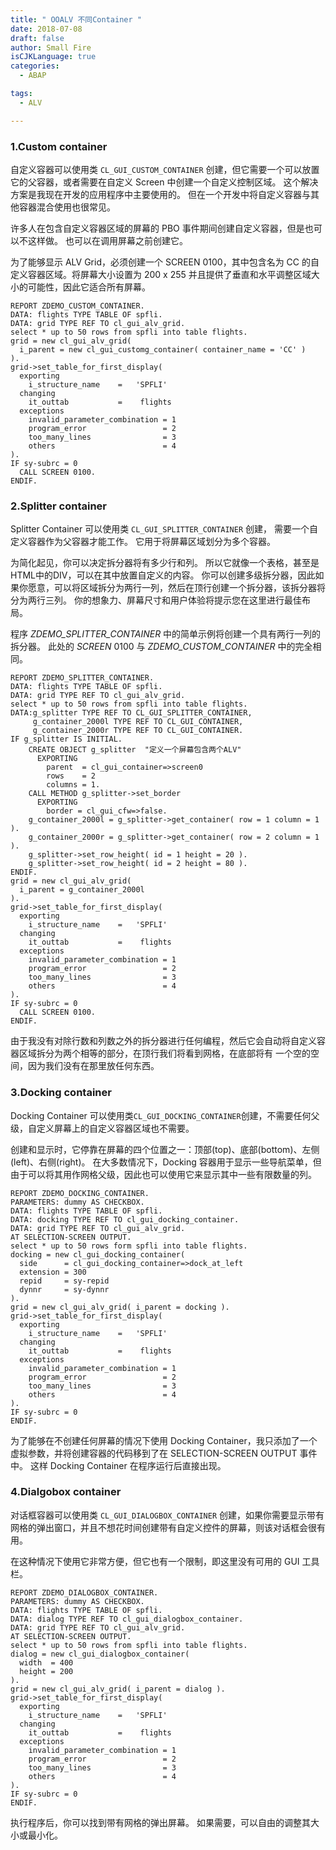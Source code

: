 ```yaml
---
title: " OOALV 不同Container "
date: 2018-07-08
draft: false
author: Small Fire
isCJKLanguage: true
categories: 
  - ABAP

tags: 
  - ALV

---
```


### 1.Custom container

自定义容器可以使用类 `CL_GUI_CUSTOM_CONTAINER` 创建，但它需要一个可以放置它的父容器，或者需要在自定义 Screen 中创建一个自定义控制区域。 这个解决方案是我现在开发的应用程序中主要使用的。 但在一个开发中将自定义容器与其他容器混合使用也很常见。

许多人在包含自定义容器区域的屏幕的 PBO 事件期间创建自定义容器，但是也可以不这样做。 也可以在调用屏幕之前创建它。

为了能够显示 ALV Grid，必须创建一个 SCREEN 0100，其中包含名为 CC 的自定义容器区域。将屏幕大小设置为 200 x 255 并且提供了垂直和水平调整区域大小的可能性，因此它适合所有屏幕。

```ABAP
REPORT ZDEMO_CUSTOM_CONTAINER.
DATA: flights TYPE TABLE OF spfli.
DATA: grid TYPE REF TO cl_gui_alv_grid.
select * up to 50 rows from spfli into table flights.
grid = new cl_gui_alv_grid(
  i_parent = new cl_gui_customg_container( container_name = 'CC' )
).
grid->set_table_for_first_display(
  exporting
    i_structure_name    =   'SPFLI'
  changing
    it_outtab           =    flights
  exceptions
    invalid_parameter_combination = 1
    program_error                 = 2
    too_many_lines                = 3
    others                        = 4
).
IF sy-subrc = 0
  CALL SCREEN 0100.
ENDIF.
```

### 2.Splitter container

Splitter Container 可以使用类 `CL_GUI_SPLITTER_CONTAINER` 创建， 需要一个自定义容器作为父容器才能工作。 它用于将屏幕区域划分为多个容器。

为简化起见，你可以决定拆分器将有多少行和列。 所以它就像一个表格，甚至是 HTML中的DIV，可以在其中放置自定义的内容。 你可以创建多级拆分器，因此如果你愿意，可以将区域拆分为两行一列，然后在顶行创建一个拆分器，该拆分器将分为两行三列。 你的想象力、屏幕尺寸和用户体验将提示您在这里进行最佳布局。

程序 *ZDEMO_SPLITTER_CONTAINER* 中的简单示例将创建一个具有两行一列的拆分器。 此处的 *SCREEN* 0100 与 *ZDEMO_CUSTOM_CONTAINER* 中的完全相同。

```ABAP
REPORT ZDEMO_SPLITTER_CONTAINER.
DATA: flights TYPE TABLE OF spfli.
DATA: grid TYPE REF TO cl_gui_alv_grid.
select * up to 50 rows from spfli into table flights.
DATA:g_splitter TYPE REF TO CL_GUI_SPLITTER_CONTAINER,
     g_container_2000l TYPE REF TO CL_GUI_CONTAINER,
     g_container_2000r TYPE REF TO CL_GUI_CONTAINER.
IF g_splitter IS INITIAL.
    CREATE OBJECT g_splitter  "定义一个屏幕包含两个ALV"
      EXPORTING
        parent  = cl_gui_container=>screen0
        rows    = 2
        columns = 1.
    CALL METHOD g_splitter->set_border
      EXPORTING
        border = cl_gui_cfw=>false.
    g_container_2000l = g_splitter->get_container( row = 1 column = 1 ).
    g_container_2000r = g_splitter->get_container( row = 2 column = 1 ).
    g_splitter->set_row_height( id = 1 height = 20 ).
    g_splitter->set_row_height( id = 2 height = 80 ).
ENDIF.
grid = new cl_gui_alv_grid(
  i_parent = g_container_2000l
).
grid->set_table_for_first_display(
  exporting
    i_structure_name    =   'SPFLI'
  changing
    it_outtab           =    flights
  exceptions
    invalid_parameter_combination = 1
    program_error                 = 2
    too_many_lines                = 3
    others                        = 4
).
IF sy-subrc = 0
  CALL SCREEN 0100.
ENDIF.
```

由于我没有对除行数和列数之外的拆分器进行任何编程，然后它会自动将自定义容器区域拆分为两个相等的部分，在顶行我们将看到网格，在底部将有 一个空的空间，因为我们没有在那里放任何东西。 

### 3.Docking container

Docking Container 可以使用类`CL_GUI_DOCKING_CONTAINER`创建，不需要任何父级，自定义屏幕上的自定义容器区域也不需要。 

创建和显示时，它停靠在屏幕的四个位置之一：顶部(top)、底部(bottom)、左侧(left)、右侧(right)。 在大多数情况下，Docking 容器用于显示一些导航菜单，但由于可以将其用作网格父级，因此也可以使用它来显示其中一些有限数量的列。

```ABAP
REPORT ZDEMO_DOCKING_CONTAINER.
PARAMETERS: dummy AS CHECKBOX.
DATA: flights TYPE TABLE OF spfli.
DATA: docking TYPE REF TO cl_gui_docking_container.
DATA: grid TYPE REF TO cl_gui_alv_grid.
AT SELECTION-SCREEN OUTPUT.
select * up to 50 rows form spfli into table flights.
docking = new cl_gui_docking_container(
  side      = cl_gui_docking_container=>dock_at_left
  extension = 300
  repid     = sy-repid
  dynnr     = sy-dynnr
).
grid = new cl_gui_alv_grid( i_parent = docking ).
grid->set_table_for_first_display(
  exporting
    i_structure_name    =   'SPFLI'
  changing
    it_outtab           =    flights
  exceptions
    invalid_parameter_combination = 1
    program_error                 = 2
    too_many_lines                = 3
    others                        = 4
).
IF sy-subrc = 0
ENDIF.
```

为了能够在不创建任何屏幕的情况下使用 Docking Container，我只添加了一个虚拟参数，并将创建容器的代码移到了在 SELECTION-SCREEN OUTPUT 事件中。 这样 Docking Container 在程序运行后直接出现。 

### 4.Dialgobox container

对话框容器可以使用类 `CL_GUI_DIALOGBOX_CONTAINER` 创建，如果你需要显示带有网格的弹出窗口，并且不想花时间创建带有自定义控件的屏幕，则该对话框会很有用。

在这种情况下使用它非常方便，但它也有一个限制，即这里没有可用的 GUI 工具栏。 

```ABAP
REPORT ZDEMO_DIALOGBOX_CONTAINER.
PARAMETERS: dummy AS CHECKBOX.
DATA: flights TYPE TABLE OF spfli.
DATA: dialog TYPE REF TO cl_gui_dialogbox_container.
DATA: grid TYPE REF TO cl_gui_alv_grid.
AT SELECTION-SCREEN OUTPUT.
select * up to 50 rows from spfli into table flights.
dialog = new cl_gui_dialogbox_container(
  width  = 400
  height = 200
).
grid = new cl_gui_alv_grid( i_parent = dialog ).
grid->set_table_for_first_display(
  exporting
    i_structure_name    =   'SPFLI'
  changing
    it_outtab           =    flights
  exceptions
    invalid_parameter_combination = 1
    program_error                 = 2
    too_many_lines                = 3
    others                        = 4
).
IF sy-subrc = 0
ENDIF.
```

 执行程序后，你可以找到带有网格的弹出屏幕。 如果需要，可以自由的调整其大小或最小化。